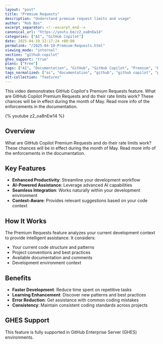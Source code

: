 ```yaml
---
layout: "post"
title: "Premium Requests"
description: "Understand premium request limits and usage"
author: "Rob Bos"
excerpt_separator: <!--excerpt_end-->
canonical_url: "https://youtu.be/z2_oa8nEw14"
categories: ["AI", "GitHub Copilot"]
date: 2025-04-10 12:17:24 +00:00
permalink: "/2025-04-10-Premium-Requests.html"
viewing_mode: "internal"
section: "github-copilot"
ghes_support: "true"
plans: ["Free"]
tags: ["AI", "Documentation", "GitHub", "GitHub Copilot", "Premium", "Pull Request", "Videos"]
tags_normalized: ["ai", "documentation", "github", "github copilot", "premium", "pull request", "videos"]
alt-collection: "features"
---
```


This video demonstrates GitHub Copilot's Premium Requests feature. What are GitHub Copilot Premium Requests and do their rate limits work? These chances will be in effect during the month of May. Read more info of the enforcements in the documentation.<!--excerpt_end-->

{% youtube z2_oa8nEw14 %}

## Overview

What are GitHub Copilot Premium Requests and do their rate limits work? These chances will be in effect during the month of May. Read more info of the enforcements in the documentation.

## Key Features

- **Enhanced Productivity**: Streamline your development workflow
- **AI-Powered Assistance**: Leverage advanced AI capabilities
- **Seamless Integration**: Works naturally within your development environment
- **Context-Aware**: Provides relevant suggestions based on your code context

## How It Works

The Premium Requests feature analyzes your current development context to provide intelligent assistance. It considers:

- Your current code structure and patterns
- Project conventions and best practices
- Available documentation and comments
- Development environment context

## Benefits

- **Faster Development**: Reduce time spent on repetitive tasks
- **Learning Enhancement**: Discover new patterns and best practices
- **Error Reduction**: Get assistance with common coding mistakes
- **Consistency**: Maintain consistent coding standards across projects

## GHES Support

This feature is fully supported in GitHub Enterprise Server (GHES) environments.
